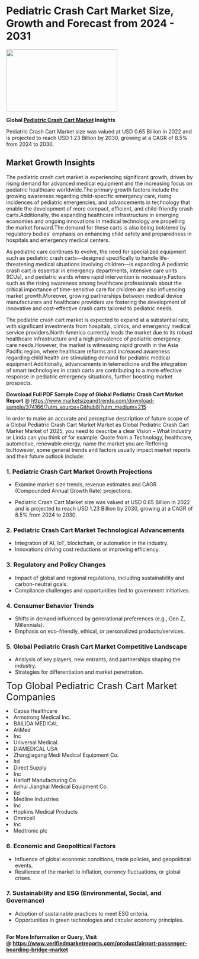 <H1>Pediatric Crash Cart Market Size, Growth and Forecast from 2024 - 2031</H1><img class="aligncenter size-medium wp-image-584254" src="https://thirdeyenews.in/wp-content/uploads/2024/09/Global-Market-Research-300x168.jpeg" alt="" width="300" height="168" /><p><strong>Global&nbsp;<a href="https://www.marketsizeandtrends.com/download-sample/374166/?utm_source=Github8j?utm_medium=215">Pediatric Crash Cart Market</a> Insights</strong></p><p>Pediatric Crash Cart Market size was valued at USD 0.65 Billion in 2022 and is projected to reach USD 1.23 Billion by 2030, growing at a CAGR of 8.5% from 2024 to 2030.</p><p><h2>Market Growth Insights</h2> <p>The pediatric crash cart market is experiencing significant growth, driven by rising demand for advanced medical equipment and the increasing focus on pediatric healthcare worldwide.The primary growth factors include the growing awareness regarding child-specific emergency care, rising incidences of pediatric emergencies, and advancements in technology that enable the development of more compact, efficient, and child-friendly crash carts.Additionally, the expanding healthcare infrastructure in emerging economies and ongoing innovations in medical technology are propelling the market forward.The demand for these carts is also being bolstered by regulatory bodies' emphasis on enhancing child safety and preparedness in hospitals and emergency medical centers.</p> <p>As pediatric care continues to evolve, the need for specialized equipment such as pediatric crash carts—designed specifically to handle life-threatening medical situations involving children—is expanding.A pediatric crash cart is essential in emergency departments, intensive care units (ICUs), and pediatric wards where rapid intervention is necessary.Factors such as the rising awareness among healthcare professionals about the critical importance of time-sensitive care for children are also influencing market growth.Moreover, growing partnerships between medical device manufacturers and healthcare providers are fostering the development of innovative and cost-effective crash carts tailored to pediatric needs.</p> <p>The pediatric crash cart market is expected to expand at a substantial rate, with significant investments from hospitals, clinics, and emergency medical service providers.North America currently leads the market due to its robust healthcare infrastructure and a high prevalence of pediatric emergency care needs.However, the market is witnessing rapid growth in the Asia Pacific region, where healthcare reforms and increased awareness regarding child health are stimulating demand for pediatric medical equipment.Additionally, advancements in telemedicine and the integration of smart technologies in crash carts are contributing to a more effective response in pediatric emergency situations, further boosting market prospects.</p> <p><span class=""><strong>Download Full PDF Sample Copy of Global Pediatric Crash Cart Market Report</strong> @ <a href="https://www.marketsizeandtrends.com/download-sample/374166/?utm_source=Github8j?utm_medium=215" target="_blank">https://www.marketsizeandtrends.com/download-sample/374166/?utm_source=Github8j?utm_medium=215</a></span></p><p>In order to make an accurate and perceptive description of future scope of a Global&nbsp;Pediatric Crash Cart Market Market as Global&nbsp;Pediatric Crash Cart Market Market of 2025, you need to describe a clear Vision &ndash; What Industry or Linda can you think of for example: Quote from a Technology, healthcare, automotive, renewable energy, name the market you are Reffering to.However, some general trends and factors usually impact market reports and their future outlook include:</p><h3>1.&nbsp;<strong>Pediatric Crash Cart Market Growth Projections</strong></h3><ul><li>Examine market size trends, revenue estimates and CAGR (Compounded Annual Growth Rate) projections.</li><li><p>Pediatric Crash Cart Market size was valued at USD 0.65 Billion in 2022 and is projected to reach USD 1.23 Billion by 2030, growing at a CAGR of 8.5% from 2024 to 2030.</p></li></ul><h3>2.&nbsp;<strong>Pediatric Crash Cart Market Technological Advancements</strong></h3><ul><li>Integration of AI, IoT, blockchain, or automation in the industry.</li><li>Innovations driving cost reductions or improving efficiency.</li></ul><h3>3.&nbsp;<strong>Regulatory and Policy Changes</strong></h3><ul><li>Impact of global and regional regulations, including sustainability and carbon-neutral goals.</li><li>Compliance challenges and opportunities tied to government initiatives.</li></ul><h3>4.&nbsp;<strong>Consumer Behavior Trends</strong></h3><ul><li>Shifts in demand influenced by generational preferences (e.g., Gen Z, Millennials).</li><li>Emphasis on eco-friendly, ethical, or personalized products/services.</li></ul><h3>5.&nbsp;<strong>Global Pediatric Crash Cart Market Competitive Landscape</strong></h3><ul><li>Analysis of key players, new entrants, and partnerships shaping the industry.</li><li>Strategies for differentiation and market penetration.</li></ul><p data-pm-slice="1 1 []"><span style="color: inherit; font-family: inherit; font-size: 25px;">Top Global Pediatric Crash Cart Market Companies</span></p><div class="" data-test-id=""><p><li>Capsa Healthcare</li><li> Armstrong Medical Inc.</li><li> BAILIDA MEDICAL</li><li> AliMed</li><li> Inc</li><li> Universal Medical.</li><li> DIAMEDICAL USA</li><li> Zhangjiagang Medi Medical Equipment Co.</li><li>ltd</li><li> Direct Supply</li><li> Inc</li><li> Harloff Manufacturing Co</li><li> Anhui Jianghai Medical Equipment Co.</li><li> tld</li><li> Medline Industries</li><li> Inc</li><li> Hopkins Medical Products</li><li> Omnicell</li><li> Inc</li><li> Medtronic plc</li></p></div><h3>6.&nbsp;<strong>Economic and Geopolitical Factors</strong></h3><ul><li>Influence of global economic conditions, trade policies, and geopolitical events.</li><li>Resilience of the market to inflation, currency fluctuations, or global crises.</li></ul><h3>7.&nbsp;<strong>Sustainability and ESG (Environmental, Social, and Governance)</strong></h3><ul><li>Adoption of sustainable practices to meet ESG criteria.</li><li>Opportunities in green technologies and circular economy principles.</li></ul><h2><strong style="font-size: 14px;">For More Information or Query, Visit @&nbsp;</strong><a style="background-color: #ffffff; font-size: 14px;" href="https://www.marketsizeandtrends.com/report/pediatric-crash-cart-market/" target="_blank">https://www.verifiedmarketreports.com/product/airport-passenger-boarding-bridge-market</a></h2>
